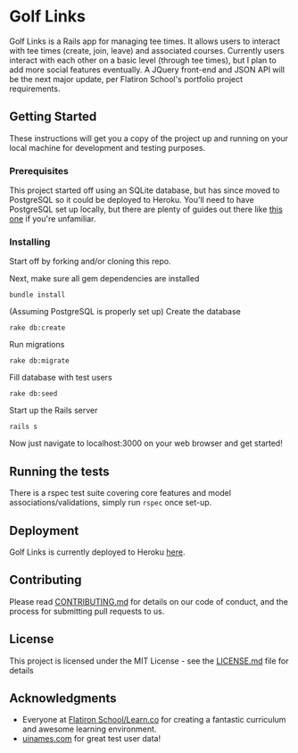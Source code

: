 # Golf Links

Golf Links is a Rails app for managing tee times. It allows users to interact with tee times (create, join, leave) and associated courses. Currently users interact with each other on a basic level (through tee times), but I plan to add more social features eventually. A JQuery front-end and JSON API will be the next major update, per Flatiron School's portfolio project requirements.

## Getting Started

These instructions will get you a copy of the project up and running on your local machine for development and testing purposes.

### Prerequisites

This project started off using an SQLite database, but has since moved to PostgreSQL so it could be deployed to Heroku. You'll need to have PostgreSQL set up locally, but there are plenty of guides out there like [this one](http://www.techrepublic.com/blog/diy-it-guy/diy-a-postgresql-database-server-setup-anyone-can-handle/) if you're unfamiliar.

### Installing

Start off by forking and/or cloning this repo.

Next, make sure all gem dependencies are installed
```
bundle install
```
(Assuming PostgreSQL is properly set up)
Create the database
```
rake db:create
```
Run migrations
```
rake db:migrate
```
Fill database with test users
```
rake db:seed
```
Start up the Rails server
```
rails s
```

Now just navigate to localhost:3000 on your web browser and get started!


## Running the tests

There is a rspec test suite covering core features and model associations/validations, simply run `rspec` once set-up.

## Deployment

Golf Links is currently deployed to Heroku [here](https://golflinks.herokuapp.com).

## Contributing

Please read [CONTRIBUTING.md](https://gist.github.com/buchheimt/3786e82ddc64f4d09d246a2a639ed143) for details on our code of conduct, and the process for submitting pull requests to us.

## License

This project is licensed under the MIT License - see the [LICENSE.md](LICENSE.md) file for details

## Acknowledgments

* Everyone at [Flatiron School/Learn.co](https://flatironschool.com/) for creating a fantastic curriculum and awesome learning environment.
* [uinames.com](uinames.com) for great test user data!
